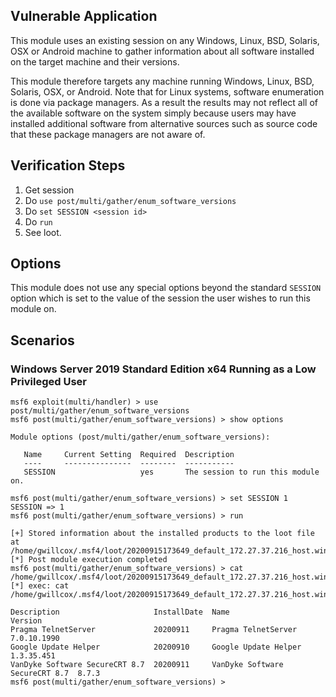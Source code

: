 ## Vulnerable Application

  This module uses an existing session on any Windows, Linux, BSD, Solaris, OSX or Android machine
  to gather information about all software installed on the target machine and their versions.

  This module therefore targets any machine running Windows, Linux, BSD, Solaris, OSX, or Android. Note
  that for Linux systems, software enumeration is done via package managers. As a result the results may
  not reflect all of the available software on the system simply because users may have installed additional
  software from alternative sources such as source code that these package managers are not aware of.

## Verification Steps

  1. Get session
  2. Do `use post/multi/gather/enum_software_versions`
  3. Do `set SESSION <session id>`
  4. Do `run`
  5. See loot.

## Options

This module does not use any special options beyond the standard `SESSION` option which 
is set to the value of the session the user wishes to run this module on.

## Scenarios

### Windows Server 2019 Standard Edition x64 Running as a Low Privileged User
```
msf6 exploit(multi/handler) > use post/multi/gather/enum_software_versions 
msf6 post(multi/gather/enum_software_versions) > show options

Module options (post/multi/gather/enum_software_versions):

   Name     Current Setting  Required  Description
   ----     ---------------  --------  -----------
   SESSION                   yes       The session to run this module on.

msf6 post(multi/gather/enum_software_versions) > set SESSION 1 
SESSION => 1
msf6 post(multi/gather/enum_software_versions) > run

[+] Stored information about the installed products to the loot file at /home/gwillcox/.msf4/loot/20200915173649_default_172.27.37.216_host.windows.sof_930739.txt
[*] Post module execution completed
msf6 post(multi/gather/enum_software_versions) > cat /home/gwillcox/.msf4/loot/20200915173649_default_172.27.37.216_host.windows.sof_930739.txt
[*] exec: cat /home/gwillcox/.msf4/loot/20200915173649_default_172.27.37.216_host.windows.sof_930739.txt

Description                     InstallDate  Name                            Version      
Pragma TelnetServer             20200911     Pragma TelnetServer             7.0.10.1990  
Google Update Helper            20200910     Google Update Helper            1.3.35.451   
VanDyke Software SecureCRT 8.7  20200911     VanDyke Software SecureCRT 8.7  8.7.3        
msf6 post(multi/gather/enum_software_versions) > 
```